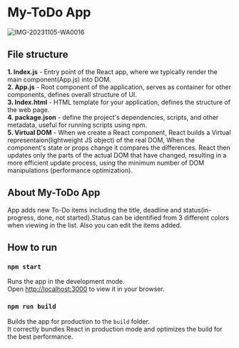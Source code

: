 # My-ToDo App

![IMG-20231105-WA0016](https://github.com/shashperera/My-ToDo/assets/40666122/21d8c4da-ada6-4d50-898b-f5506465dcc1)

## File structure

**1. Index.js** - Entry point of the React app, where we typically render the main component(App.js) into DOM. \
**2. App.js** - Root component of the application, serves as container for other components, defines overall structure of UI. \
**3. Index.html** - HTML template for your application, defines the structure of the web page. \
**4. package.json** - define the project's dependencies, scripts, and other metadata, useful for running scripts using npm. \
**5. Virtual DOM** - When we create a React component, React builds a Virtual representaion(lightweight JS object) of the real DOM, When the component's state or props change it compares the differences. 
React then updates only the parts of the actual DOM that have changed, resulting in a more efficient update process, using the minimum number of DOM manipulations (performance optimization).

## About My-ToDo App

App adds new To-Do items including the title, deadline and status(in-progress, done, not started).Status can be identified from 3 different colors when viewing in the list. 
Also you can edit the items added. 

## How to run

### `npm start`

Runs the app in the development mode.\
Open [http://localhost:3000](http://localhost:3000) to view it in your browser.

### `npm run build`

Builds the app for production to the `build` folder.\
It correctly bundles React in production mode and optimizes the build for the best performance.


